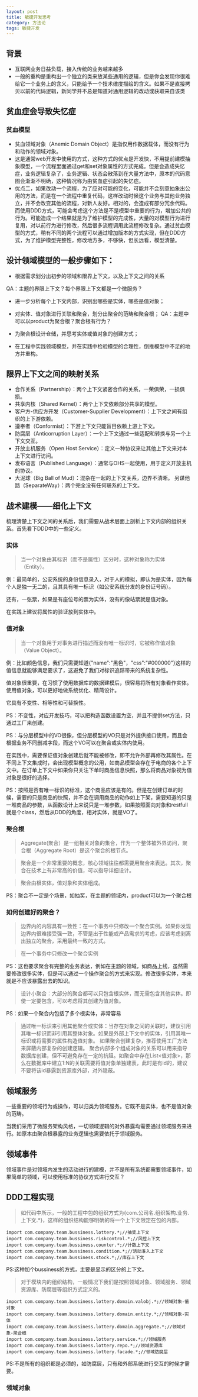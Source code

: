 ```yaml
---
layout: post
title: 敏捷开发思考
category: 方法论
tags: 敏捷开发
---
```


## 背景
- 互联网业务日益负载，接入传统的业务越来越多
- 一般的重构是重构出一个独立的类来放某些通用的逻辑，但是你会发现你很难给它一个业务上的含义，只能给予一个技术维度描绘的含义。如果不是直接拷贝以前的代码逻辑，新同学并不总是知道对通用逻辑的改动或获取来自该类

## 贫血症会导致失忆症
### 贫血模型
- 贫血领域对象（Anemic Domain Object）是指仅用作数据载体，而没有行为和动作的领域对象。
- 这是通常web开发中使用的方式，这种方式的优点是开发快，不用提前建模抽象模型，一个流程里面通过get和set对象属性的方式完成。但是会造成失忆症，业务逻辑复杂了，业务逻辑、状态会散落到在大量方法中，原本的代码意图会渐渐不明确，这种情况称为由贫血症引起的失忆症。
- 优点二，如果改动一个流程，为了应对可能的变化，可能并不会刻意抽象出公用的方法，而是在一个流程中重复代码，这样改动时候这个业务与其他业务独立，并不会改变其他的流程，对新人友好。相对的，会造成有部分冗余代码。而使用DDD方式，可能会考虑这个方法是不是模型中重要的行为，增加公共的行为。可能造成一个结果就是为了维护模型的完成性，大量的对模型行为进行复用，对以前行为进行修改，然后很多流程调用此流程修改复杂。通过贫血模型的方式，稍有不同的两个流程可以通过增加版本的方式实现，但在DDD方式，为了维护模型完整性，修改地方多，不够快，但长远看，模型清楚。


## 设计领域模型的一般步骤如下：

- 根据需求划分出初步的领域和限界上下文，以及上下文之间的关系

QA：主题的界限上下文？每个界限上下文都是一个微服务？
- 进一步分析每个上下文内部，识别出哪些是实体，哪些是值对象；
- 对实体、值对象进行关联和聚合，划分出聚合的范畴和聚合根；
QA：主题中可以以product为聚合根？聚合根有行为？

- 为聚合根设计仓储，并思考实体或值对象的创建方式；
- 在工程中实践领域模型，并在实践中检验模型的合理性，倒推模型中不足的地方并重构。

## 限界上下文之间的映射关系
- 合作关系（Partnership）：两个上下文紧密合作的关系，一荣俱荣，一损俱损。
- 共享内核（Shared Kernel）：两个上下文依赖部分共享的模型。
- 客户方-供应方开发（Customer-Supplier Development）：上下文之间有组织的上下游依赖。
- 遵奉者（Conformist）：下游上下文只能盲目依赖上游上下文。
- 防腐层（Anticorruption Layer）：一个上下文通过一些适配和转换与另一个上下文交互。
- 开放主机服务（Open Host Service）：定义一种协议来让其他上下文来对本上下文进行访问。
- 发布语言（Published Language）：通常与OHS一起使用，用于定义开放主机的协议。
- 大泥球（Big Ball of Mud）：混杂在一起的上下文关系，边界不清晰。
另谋他路（SeparateWay）：两个完全没有任何联系的上下文。

## 战术建模——细化上下文
梳理清楚上下文之间的关系后，我们需要从战术层面上剖析上下文内部的组织关系。首先看下DDD中的一些定义。

### 实体
>当一个对象由其标识（而不是属性）区分时，这种对象称为实体（Entity）。  

例：最简单的，公安系统的身份信息录入，对于人的模拟，即认为是实体，因为每个人是独一无二的，且其具有唯一标识（如公安系统分发的身份证号码）。 

还有，一张票，如果是有座位号的票为实体，没有的像站票就是值对象。  

在实践上建议将属性的验证放到实体中。

### 值对象
>当一个对象用于对事务进行描述而没有唯一标识时，它被称作值对象（Value Object）。  

例：比如颜色信息，我们只需要知道{"name":"黑色"，"css":"#000000"}这样的值信息就能够满足要求了，这避免了我们对标识追踪带来的系统复杂性。  

值对象很重要，在习惯了使用数据库的数据建模后，很容易将所有对象看作实体。使用值对象，可以更好地做系统优化、精简设计。

它具有不变性、相等性和可替换性。

PS：不变性，对应开发技巧，可以把构造函数设置为空，并且不提供set方法，只通过工厂来创建。

PS：与分层模型中的VO很像，但分层模型的VO只是对外提供接口使用，而且会根据业务不同删减字段，而这个VO可以在聚合或实体内使用。

在实践中，需要保证值对象创建后就不能被修改，即不允许外部再修改其属性。在不同上下文集成时，会出现模型概念的公用，如商品模型会存在于电商的各个上下文中。在订单上下文中如果你只关注下单时商品信息快照，那么将商品对象视为值对象是很好的选择。

PS：按照是否有唯一标识的标准，这个商品应该是有的。但是在创建订单的时候，需要的只是商品的快照，并不会在调用商品的动作如上下架，需要知道的只是一堆商品的参数，从函数设计上来说只是一堆参数，如果按照面向对象和restfull就是个class，然后从DDD的角度，相对实体，就是VO了。

### 聚合根
> Aggregate(聚合）是一组相关对象的集合，作为一个整体被外界访问，聚合根（Aggregate Root）是这个聚合的根节点。

> 聚合是一个非常重要的概念，核心领域往往都需要用聚合来表达。其次，聚合在技术上有非常高的价值，可以指导详细设计。

>聚合由根实体，值对象和实体组成。

PS：聚合不一定是个场景，如抽奖，在主题的领域内，product可以为一个聚合根

### 如何创建好的聚合？

> 边界内的内容具有一致性：在一个事务中只修改一个聚合实例。如果你发现边界内很难接受强一致，不管是出于性能或产品需求的考虑，应该考虑剥离出独立的聚合，采用最终一致的方式。

> 在一个事务中只修改一个聚合实例

PS：这也要求聚合有完整的业务表达，例如在主题的领域，如商品上线，虽然需要修改很多实体，但是可以通过一个操作聚合的方式来实现。修改很多实体，本来就是不应该暴露出去的知识。

>设计小聚合：大部分的聚合都可以只包含根实体，而无需包含其他实体。即使一定要包含，可以考虑将其创建为值对象。

PS：如果一个聚合内包括了多个根实体，非常容易

> 通过唯一标识来引用其他聚合或实体：当存在对象之间的关联时，建议引用其唯一标识而非引用其整体对象。如果是外部上下文中的实体，引用其唯一标识或将需要的属性构造值对象。
如果聚合创建复杂，推荐使用工厂方法来屏蔽内部复杂的创建逻辑。
> 聚合内部多个组成对象的关系可以用来指导数据库创建，但不可避免存在一定的抗阻。如聚合中存在List<值对象>，那么在数据库中建立1:N的关联需要将值对象单独建表，此时是有id的，建议不要将该id暴露到资源库外部，对外隐蔽。

## 领域服务
一些重要的领域行为或操作，可以归类为领域服务。它既不是实体，也不是值对象的范畴。

当我们采用了微服务架构风格，一切领域逻辑的对外暴露均需要通过领域服务来进行。如原本由聚合根暴露的业务逻辑也需要依托于领域服务。

## 领域事件
领域事件是对领域内发生的活动进行的建模，并不是所有系统都需要领域事件，如果简单的领域，可以使用标准的协议方式进行交互？

## DDD工程实现
> 如代码中所示，一般的工程中包的组织方式为{com.公司名.组织架构.业务.上下文.*}，这样的组织结构能够明确的将一个上下文限定在包的内部。

```
import com.company.team.bussiness.lottery.*;//抽奖上下文
import com.company.team.bussiness.riskcontrol.*;//风控上下文
import com.company.team.bussiness.counter.*;//计数上下文
import com.company.team.bussiness.condition.*;//活动准入上下文
import com.company.team.bussiness.stock.*;//库存上下文
```

PS:这种加个bussiness的方式，主要是显示的区分的上下文。

> 对于模块内的组织结构，一般情况下我们是按照领域对象、领域服务、领域资源库、防腐层等组织方式定义的。

```
import com.company.team.bussiness.lottery.domain.valobj.*;//领域对象-值对象
import com.company.team.bussiness.lottery.domain.entity.*;//领域对象-实体
import com.company.team.bussiness.lottery.domain.aggregate.*;//领域对象-聚合根
import com.company.team.bussiness.lottery.service.*;//领域服务
import com.company.team.bussiness.lottery.repo.*;//领域资源库
import com.company.team.bussiness.lottery.facade.*;//领域防腐层
```

PS:不是所有的组织都是必须的，如防腐层，只有和外部系统进行交互的时候才需要。

### 领域对象

